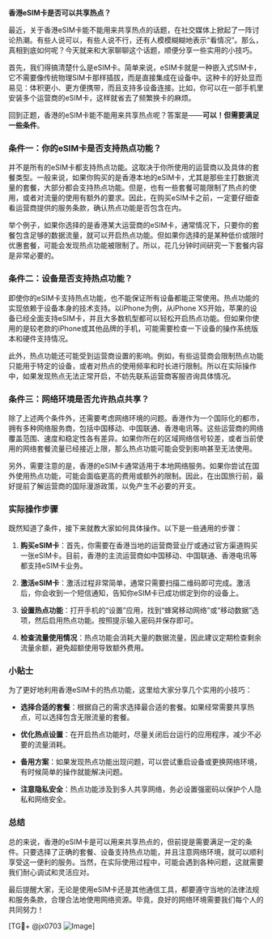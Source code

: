 **香港eSIM卡是否可以共享热点？**

最近，关于香港eSIM卡能不能用来共享热点的话题，在社交媒体上掀起了一阵讨论热潮。有些人说可以，有些人说不行，还有人模模糊糊地表示“看情况”。那么，真相到底如何呢？今天就来和大家聊聊这个话题，顺便分享一些实用的小技巧。

首先，我们得搞清楚什么是eSIM卡。简单来说，eSIM卡就是一种嵌入式SIM卡，它不需要像传统物理SIM卡那样插拔，而是直接集成在设备中。这种卡的好处显而易见：体积更小、更方便携带，而且支持多设备连接。比如，你可以在一部手机里安装多个运营商的eSIM卡，这样就省去了频繁换卡的麻烦。

回到正题，香港的eSIM卡能不能用来共享热点呢？答案是——**可以！但需要满足一些条件**。

### 条件一：你的eSIM卡是否支持热点功能？

并不是所有的eSIM卡都支持热点功能。这取决于你所使用的运营商以及具体的套餐类型。一般来说，如果你购买的是香港本地的eSIM卡，尤其是那些主打数据流量的套餐，大部分都会支持热点功能。但是，也有一些套餐可能限制了热点的使用，或者对流量的使用有额外的要求。因此，在购买eSIM卡之前，一定要仔细查看运营商提供的服务条款，确认热点功能是否包含在内。

举个例子，如果你选择的是香港某大运营商的eSIM卡，通常情况下，只要你的套餐包含足够的数据流量，就可以开启热点功能。但如果你选择的是某种低价或限时优惠套餐，可能会发现热点功能被限制了。所以，花几分钟时间研究一下套餐内容是非常必要的。

### 条件二：设备是否支持热点功能？

即使你的eSIM卡支持热点功能，也不能保证所有设备都能正常使用。热点功能的实现依赖于设备本身的技术支持。以iPhone为例，从iPhone XS开始，苹果的设备已经全面支持eSIM卡，并且大多数机型都可以轻松开启热点功能。但如果你使用的是较老款的iPhone或其他品牌的手机，可能需要检查一下设备的操作系统版本和硬件支持情况。

此外，热点功能还可能受到运营商设置的影响。例如，有些运营商会限制热点功能只能用于特定的设备，或者对热点的使用频率和时长进行限制。所以在实际操作中，如果发现热点无法正常开启，不妨先联系运营商客服咨询具体情况。

### 条件三：网络环境是否允许热点共享？

除了上述两个条件外，还需要考虑网络环境的问题。香港作为一个国际化的都市，拥有多种网络服务商，包括中国移动、中国联通、香港电讯等。这些运营商的网络覆盖范围、速度和稳定性各有差异。如果你所在的区域网络信号较差，或者当前使用的网络套餐流量已经接近上限，那么热点功能可能会受到影响甚至无法使用。

另外，需要注意的是，香港的eSIM卡通常适用于本地网络服务。如果你尝试在国外使用热点功能，可能会面临更高的费用或额外的限制。因此，在出国旅行前，最好提前了解运营商的国际漫游政策，以免产生不必要的开支。

### 实际操作步骤

既然知道了条件，接下来就教大家如何具体操作。以下是一些通用的步骤：

1. **购买eSIM卡**：首先，你需要在香港当地的运营商营业厅或通过官方渠道购买一张eSIM卡。目前，香港的主流运营商如中国移动、中国联通、香港电讯等都支持eSIM卡业务。

2. **激活eSIM卡**：激活过程非常简单，通常只需要扫描二维码即可完成。激活后，你会收到一个短信通知，告知你eSIM卡已成功绑定到你的设备上。

3. **设置热点功能**：打开手机的“设置”应用，找到“蜂窝移动网络”或“移动数据”选项，然后启用热点功能。按照提示输入密码并保存即可。

4. **检查流量使用情况**：热点功能会消耗大量的数据流量，因此建议定期检查剩余流量余额，避免超额使用导致额外费用。

### 小贴士

为了更好地利用香港eSIM卡的热点功能，这里给大家分享几个实用的小技巧：

- **选择合适的套餐**：根据自己的需求选择最合适的套餐。如果经常需要共享热点，可以选择包含无限流量的套餐。
  
- **优化热点设置**：在开启热点功能时，尽量关闭后台运行的应用程序，减少不必要的流量消耗。

- **备用方案**：如果发现热点功能出现问题，可以尝试重启设备或更换网络环境，有时候简单的操作就能解决问题。

- **注意隐私安全**：热点功能涉及到多人共享网络，务必设置强密码以保护个人隐私和网络安全。

### 总结

总的来说，香港的eSIM卡是可以用来共享热点的，但前提是需要满足一定的条件。只要选择了正确的套餐、设备支持热点功能，并且注意网络环境，就可以顺利享受这一便利的服务。当然，在实际使用过程中，可能会遇到各种问题，这就需要我们耐心调试和灵活应对。

最后提醒大家，无论是使用eSIM卡还是其他通信工具，都要遵守当地的法律法规和服务条款，合理合法地使用网络资源。毕竟，良好的网络环境需要我们每个人的共同努力！

[TG💪+ @jx0703 ![Image](https://github.com/user-attachments/assets/dbca1d08-cadb-493c-b0ec-ad6f7a83f270)]
